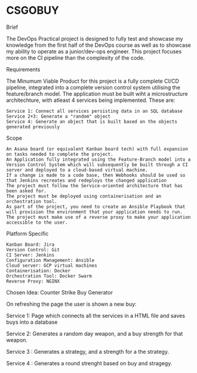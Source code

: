 # CSGOBUY

Brief

The DevOps Practical project is designed to fully test and showcase my knowledge from the first half of the DevOps course as well as to showcase my ability to operate as a junior/dev-ops engineer. This project focuses more on the CI pipeline than the complexity of the code.

Requirements

The Minumum Viable Product for this project is a fully complete CI/CD pipeline, integrated into a complete version control system utilising the feature/branch model. The application must be built wiht a microstructure architechture, with atleast 4 services being implemented. These are:

    Service 1: Connect all services persisting data in an SQL database
    Service 2+3: Generate a "random" object 
    Service 4: Generate an object that is built based on the objects generated previously

Scope

    An Asana board (or equivalent Kanban board tech) with full expansion on tasks needed to complete the project.
    An Application fully integrated using the Feature-Branch model into a Version Control System which will subsequently be built through a CI server and deployed to a cloud-based virtual machine.
    If a change is made to a code base, then Webhooks should be used so that Jenkins recreates and redeploys the changed application
    The project must follow the Service-oriented architecture that has been asked for.
    The project must be deployed using containerisation and an orchestration tool.
    As part of the project, you need to create an Ansible Playbook that will provision the environment that your application needs to run.
    The project must make use of a reverse proxy to make your application accessible to the user.

Platform Specific

    Kanban Board: Jira
    Version Control: Git
    CI Server: Jenkins
    Configuration Management: Ansible
    Cloud server: GCP virtual machines
    Containerisation: Docker
    Orchestration Tool: Docker Swarm
    Reverse Proxy: NGINX

Chosen Idea: Counter Strike Buy Generator 

On refreshing the page the user is shown a new buy:

Service 1: Page which connects all the services in a HTML file and saves buys into a database

Service 2: Generates a random day weapon, and a buy strength for that weapon.

Service 3 : Generates a strategy, and a strength for a the strategy.

Service 4 : Generates a round strenght based on buy and stragegy.
